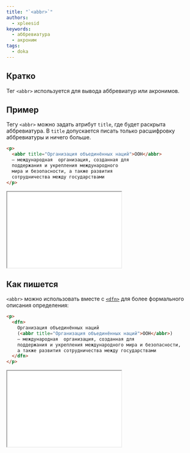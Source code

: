 ```yaml
---
title: "`<abbr>`"
authors:
  - xpleesid
keywords:
  - аббревиатура
  - акроним
tags:
  - doka
---
```


## Кратко

Тег `<abbr>` используется для вывода аббревиатур или акронимов.

## Пример

Тегу `<abbr>` можно задать атрибут `title`, где будет раскрыта аббревиатура. В `title` допускается писать только расшифровку аббревиатуры и ничего больше.

```html
<p>
  <abbr title="Организация объединённых наций">ООН</abbr>
  — международная  организация, созданная для
  поддержания и укрепления международного
  мира и безопасности, а также развития
  сотрудничества между государствами
</p>
```

<iframe title="Пример с ЮНЕСКО" src="demos/un/" height="200"></iframe>

## Как пишется

`<abbr>` можно использовать вместе с [`<dfn>`](/html/dfn/) для более формального описания определения:

```html
<p>
  <dfn>
    Организация объединённых наций
    (<abbr title="Организация объединённых наций">ООН</abbr>)
    — международная  организация, созданная для
    поддержания и укрепления международного мира и безопасности,
    а также развития сотрудничества между государствами
  </dfn>
</p>
```

<iframe title="Пример с тегом dfn" src="demos/with-dfn/" height="200"></iframe>
